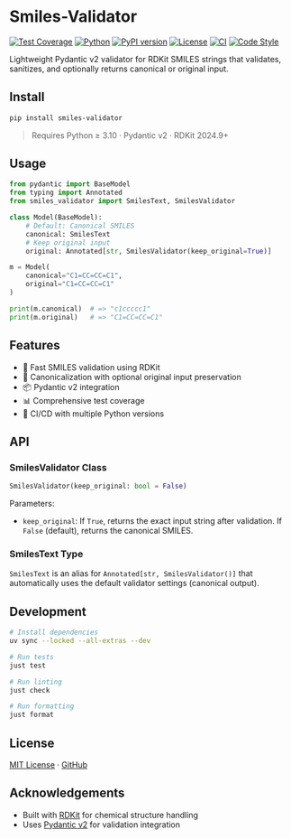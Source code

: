 # Smiles-Validator

[![Test Coverage](https://img.shields.io/badge/coverage-95%25-brightgreen.svg)](https://github.com/scriptogre/smiles-validator)
[![Python](https://img.shields.io/badge/python-3.10%2B-blue.svg)](https://www.python.org/)
[![PyPI version](https://img.shields.io/pypi/v/smiles-validator.svg)](https://pypi.org/project/smiles-validator/)
[![License](https://img.shields.io/badge/license-MIT-blue.svg)](https://opensource.org/licenses/MIT)
[![CI](https://github.com/scriptogre/smiles-validator/actions/workflows/ci.yml/badge.svg)](https://github.com/scriptogre/smiles-validator/actions)
[![Code Style](https://img.shields.io/badge/code%20style-black-000000.svg)](https://github.com/psf/black)

Lightweight Pydantic v2 validator for RDKit SMILES strings that validates, sanitizes, and optionally returns canonical or original input.

## Install

```bash
pip install smiles-validator
```

> Requires Python ≥ 3.10 · Pydantic v2 · RDKit 2024.9+

## Usage

```python
from pydantic import BaseModel
from typing import Annotated
from smiles_validator import SmilesText, SmilesValidator

class Model(BaseModel):
    # Default: Canonical SMILES
    canonical: SmilesText
    # Keep original input
    original: Annotated[str, SmilesValidator(keep_original=True)]

m = Model(
    canonical="C1=CC=CC=C1",
    original="C1=CC=CC=C1"
)

print(m.canonical)  # => "c1ccccc1"
print(m.original)   # => "C1=CC=CC=C1"
```

## Features

- 🚀 Fast SMILES validation using RDKit
- 🔄 Canonicalization with optional original input preservation
- 📦 Pydantic v2 integration
- 📊 Comprehensive test coverage
- 🧪 CI/CD with multiple Python versions

## API

### SmilesValidator Class

```python
SmilesValidator(keep_original: bool = False)
```

Parameters:
- `keep_original`: If `True`, returns the exact input string after validation. If `False` (default), returns the canonical SMILES.

### SmilesText Type

`SmilesText` is an alias for `Annotated[str, SmilesValidator()]` that automatically uses the default validator settings (canonical output).

## Development

```bash
# Install dependencies
uv sync --locked --all-extras --dev

# Run tests
just test

# Run linting
just check

# Run formatting
just format
```

## License

[MIT License](LICENSE) · [GitHub](https://github.com/scriptogre/smiles-validator)

## Acknowledgements

- Built with [RDKit](https://github.com/rdkit/rdkit) for chemical structure handling
- Uses [Pydantic v2](https://github.com/pydantic/pydantic) for validation integration
